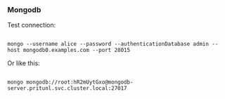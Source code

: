 ### Mongodb


Test connection:

```

mongo --username alice --password --authenticationDatabase admin --host mongodb0.examples.com --port 28015

```

Or like this:

```

mongo mongodb://root:hR2mUytGxo@mongodb-server.pritunl.svc.cluster.local:27017

```